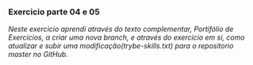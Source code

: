 ### Exercicio parte 04 e 05

_Neste exercicio aprendi através do texto complementar, Portifólio de Exercicios, a criar uma nova branch, e através do exercicio em si, como atualizar e subir uma modificação(trybe-skills.txt) para o repositorio master no GitHub._
